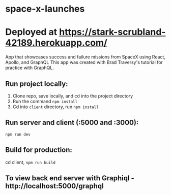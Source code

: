 # space-x-launches
# Deployed at https://stark-scrubland-42189.herokuapp.com/
App that showcases success and failure missions from SpaceX using React, Apollo, and GraphQL
This app was created with Brad Traversy's tutorial for practice with GraphQL.

## Run project locally:
1. Clone repo, save locally, and cd into the project directory
2. Run the command `npm install`
3. Cd into `client` directory, run `npm install`

## Run server and client (:5000 and :3000):
`npm run dev`

## Build for production:
cd client, `npm run build`

## To view back end server with Graphiql - http://localhost:5000/graphql
